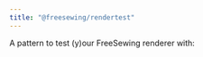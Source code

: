 ```yaml
---
title: "@freesewing/rendertest"
---
```


A pattern to test (y)our FreeSewing renderer with:

<example pattern="rendertest" part="test" design={false} />